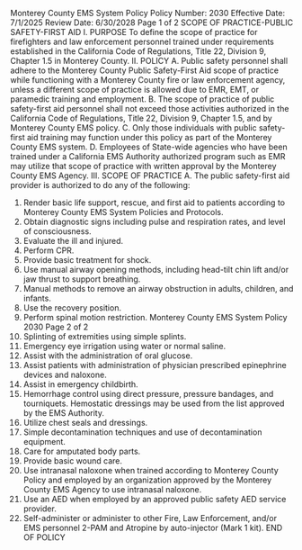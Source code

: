 Monterey County EMS System Policy
Policy Number: 2030
Effective Date: 7/1/2025
Review Date: 6/30/2028
Page 1 of 2
SCOPE OF PRACTICE-PUBLIC SAFETY-FIRST AID
I. PURPOSE
To define the scope of practice for firefighters and law enforcement personnel trained under
requirements established in the California Code of Regulations, Title 22, Division 9, Chapter
1.5 in Monterey County.
II. POLICY
A. Public safety personnel shall adhere to the Monterey County Public Safety-First Aid
scope of practice while functioning with a Monterey County fire or law enforcement
agency, unless a different scope of practice is allowed due to EMR, EMT, or paramedic
training and employment.
B. The scope of practice of public safety-first aid personnel shall not exceed those activities
authorized in the California Code of Regulations, Title 22, Division 9, Chapter 1.5, and
by Monterey County EMS policy.
C. Only those individuals with public safety-first aid training may function under this policy
as part of the Monterey County EMS system.
D. Employees of State-wide agencies who have been trained under a California EMS
Authority authorized program such as EMR may utilize that scope of practice with
written approval by the Monterey County EMS Agency.
III. SCOPE OF PRACTICE
A. The public safety-first aid provider is authorized to do any of the following:
1. Render basic life support, rescue, and first aid to patients according to Monterey
County EMS System Policies and Protocols.
2. Obtain diagnostic signs including pulse and respiration rates, and level of
consciousness.
3. Evaluate the ill and injured.
4. Perform CPR.
5. Provide basic treatment for shock.
6. Use manual airway opening methods, including head-tilt chin lift and/or jaw
thrust to support breathing.
7. Manual methods to remove an airway obstruction in adults, children, and infants.
8. Use the recovery position.
9. Perform spinal motion restriction.
Monterey County EMS System Policy 2030
Page 2 of 2
10. Splinting of extremities using simple splints.
11. Emergency eye irrigation using water or normal saline.
12. Assist with the administration of oral glucose.
13. Assist patients with administration of physician prescribed epinephrine devices
and naloxone.
14. Assist in emergency childbirth.
15. Hemorrhage control using direct pressure, pressure bandages, and tourniquets.
Hemostatic dressings may be used from the list approved by the EMS Authority.
16. Utilize chest seals and dressings.
17. Simple decontamination techniques and use of decontamination equipment.
18. Care for amputated body parts.
19. Provide basic wound care.
20. Use intranasal naloxone when trained according to Monterey County Policy and
employed by an organization approved by the Monterey County EMS Agency to
use intranasal naloxone.
21. Use an AED when employed by an approved public safety AED service provider.
22. Self-administer or administer to other Fire, Law Enforcement, and/or EMS
personnel 2-PAM and Atropine by auto-injector (Mark 1 kit).
END OF POLICY

